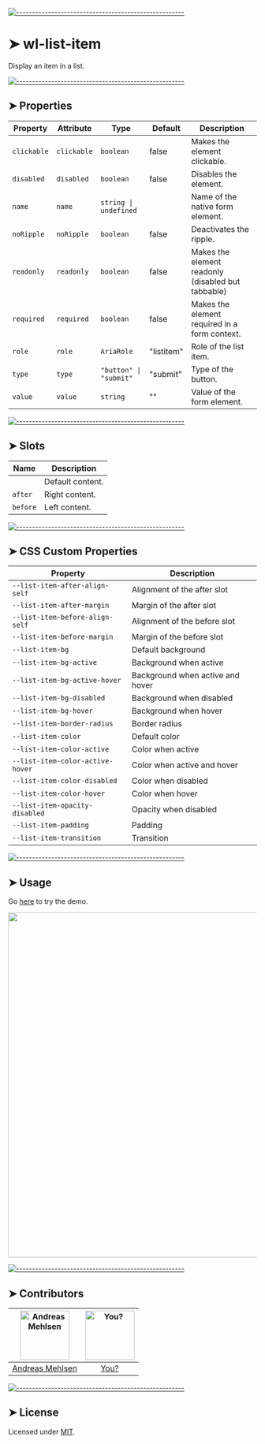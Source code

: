 
[![-----------------------------------------------------](https://raw.githubusercontent.com/andreasbm/readme/master/assets/lines/colored.png)](#wl-list-item)

# ➤ wl-list-item

Display an item in a list.


[![-----------------------------------------------------](https://raw.githubusercontent.com/andreasbm/readme/master/assets/lines/colored.png)](#properties)

## ➤ Properties

| Property    | Attribute   | Type                   | Default    | Description                                      |
|-------------|-------------|------------------------|------------|--------------------------------------------------|
| `clickable` | `clickable` | `boolean`              | false      | Makes the element clickable.                     |
| `disabled`  | `disabled`  | `boolean`              | false      | Disables the element.                            |
| `name`      | `name`      | `string \| undefined`  |            | Name of the native form element.                 |
| `noRipple`  | `noRipple`  | `boolean`              | false      | Deactivates the ripple.                          |
| `readonly`  | `readonly`  | `boolean`              | false      | Makes the element readonly (disabled but tabbable) |
| `required`  | `required`  | `boolean`              | false      | Makes the element required in a form context.    |
| `role`      | `role`      | `AriaRole`             | "listitem" | Role of the list item.                           |
| `type`      | `type`      | `"button" \| "submit"` | "submit"   | Type of the button.                              |
| `value`     | `value`     | `string`               | ""         | Value of the form element.                       |


[![-----------------------------------------------------](https://raw.githubusercontent.com/andreasbm/readme/master/assets/lines/colored.png)](#slots)

## ➤ Slots

| Name     | Description      |
|----------|------------------|
|          | Default content. |
| `after`  | Right content.   |
| `before` | Left content.    |


[![-----------------------------------------------------](https://raw.githubusercontent.com/andreasbm/readme/master/assets/lines/colored.png)](#css-custom-properties)

## ➤ CSS Custom Properties

| Property                         | Description                      |
|----------------------------------|----------------------------------|
| `--list-item-after-align-self`   | Alignment of the after slot      |
| `--list-item-after-margin`       | Margin of the after slot         |
| `--list-item-before-align-self`  | Alignment of the before slot     |
| `--list-item-before-margin`      | Margin of the before slot        |
| `--list-item-bg`                 | Default background               |
| `--list-item-bg-active`          | Background when active           |
| `--list-item-bg-active-hover`    | Background when active and hover |
| `--list-item-bg-disabled`        | Background when disabled         |
| `--list-item-bg-hover`           | Background when hover            |
| `--list-item-border-radius`      | Border radius                    |
| `--list-item-color`              | Default color                    |
| `--list-item-color-active`       | Color when active                |
| `--list-item-color-active-hover` | Color when active and hover      |
| `--list-item-color-disabled`     | Color when disabled              |
| `--list-item-color-hover`        | Color when hover                 |
| `--list-item-opacity-disabled`   | Opacity when disabled            |
| `--list-item-padding`            | Padding                          |
| `--list-item-transition`         | Transition                       |



[![-----------------------------------------------------](https://raw.githubusercontent.com/andreasbm/readme/master/assets/lines/colored.png)](#usage)

## ➤ Usage

Go [here](https://weightless.dev/elements/list-item) to try the demo.

<a href="https://weightless.dev/elements/list-item" align="center">
  <img src="https://raw.githubusercontent.com/andreasbm/elements/master/screenshots/wl-list-item.png" width="700" />
</a>


[![-----------------------------------------------------](https://raw.githubusercontent.com/andreasbm/readme/master/assets/lines/colored.png)](#contributors)

## ➤ Contributors
	

| [<img alt="Andreas Mehlsen" src="https://avatars1.githubusercontent.com/u/6267397?s=460&v=4" width="100">](https://twitter.com/andreasmehlsen) | [<img alt="You?" src="https://joeschmoe.io/api/v1/random" width="100">](https://github.com/andreasbm/weightless/blob/master/CONTRIBUTING.md) |
|:--------------------------------------------------:|:--------------------------------------------------:|
| [Andreas Mehlsen](https://twitter.com/andreasmehlsen) | [You?](https://github.com/andreasbm/weightless/blob/master/CONTRIBUTING.md) |


[![-----------------------------------------------------](https://raw.githubusercontent.com/andreasbm/readme/master/assets/lines/colored.png)](#license)

## ➤ License
	
Licensed under [MIT](https://opensource.org/licenses/MIT).
